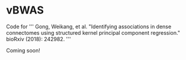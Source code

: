# vBWAS
Code for
'''
Gong, Weikang, et al. "Identifying associations in dense connectomes using structured kernel principal component regression." bioRxiv (2018): 242982.
'''

Coming soon!
